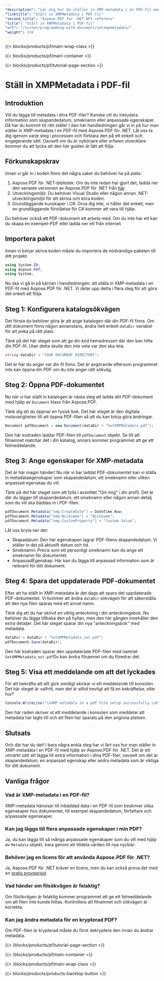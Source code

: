 ```yaml
---
"description": "Lär dig hur du ställer in XMP-metadata i en PDF-fil med Aspose.PDF för .NET. Den här steg-för-steg-guiden guidar dig genom hela processen, från att konfigurera till att spara dokumentet."
"linktitle": "Ställ in XMPMetadata i PDF-fil"
"second_title": "Aspose.PDF för .NET API-referens"
"title": "Ställ in XMPMetadata i PDF-fil"
"url": "/sv/net/programming-with-document/setxmpmetadata/"
"weight": 330
---
```


{{< blocks/products/pf/main-wrap-class >}}

{{< blocks/products/pf/main-container >}}

{{< blocks/products/pf/tutorial-page-section >}}

# Ställ in XMPMetadata i PDF-fil

## Introduktion

Vill du lägga till metadata i dina PDF-filer? Kanske vill du inkludera information som skapandedatum, smeknamn eller anpassade egenskaper. Då har du kommit till rätt ställe! I den här handledningen går vi in på hur man ställer in XMP-metadata i en PDF-fil med Aspose.PDF för .NET. Låt oss ta dig igenom varje steg i processen och förklara den på ett enkelt och engagerande sätt. Oavsett om du är nybörjare eller erfaren utvecklare kommer du att tycka att den här guiden är lätt att följa.

## Förkunskapskrav

Innan vi går in i koden finns det några saker du behöver ha på plats:

1. Aspose.PDF för .NET-bibliotek: Om du inte redan har gjort det, ladda ner den senaste versionen av Aspose.PDF för .NET från [här](https://releases.aspose.com/pdf/net/).
2. Utvecklingsmiljö: Du behöver Visual Studio eller någon annan .NET-utvecklingsmiljö för att skriva och köra koden.
3. Grundläggande kunskaper i C#: Oroa dig inte, vi håller det enkelt, men en grundläggande förståelse för C# kommer att vara till hjälp.

Du behöver också ett PDF-dokument att arbeta med. Om du inte har ett kan du skapa en exempel-PDF eller ladda ner ett från internet.

## Importera paket

Innan vi börjar skriva koden måste du importera de nödvändiga paketen till ditt projekt.

```csharp
using System.IO;
using Aspose.Pdf;
using System;
```

Nu ska vi gå in på kärnan i handledningen: att ställa in XMP-metadata i en PDF-fil med Aspose.PDF för .NET. Vi delar upp detta i flera steg för att göra det enkelt att följa.

## Steg 1: Konfigurera katalogsökvägen

Det första du behöver göra är att ange katalogen där din PDF-fil finns. Om ditt dokument finns någon annanstans, ändra helt enkelt `dataDir` variabel för att peka på rätt plats.

Tänk på det här steget som att ge din kod hemadressen där den kan hitta din PDF-fil. Utan detta skulle den inte veta var den ska leta.

```csharp
string dataDir = "YOUR DOCUMENT DIRECTORY";
```

Det är här du anger var din fil finns. Det är avgörande eftersom programmet inte kan öppna din PDF om du inte anger rätt sökväg.

## Steg 2: Öppna PDF-dokumentet

Nu när vi har ställt in katalogen är nästa steg att ladda ditt PDF-dokument med hjälp av `Document` klass från Aspose.PDF.

Tänk dig att du öppnar en fysisk bok. Det här steget är den digitala motsvarigheten till att öppna PDF-filen så att du kan börja göra ändringar.

```csharp
Document pdfDocument = new Document(dataDir + "SetXMPMetadata.pdf");
```

Den här kodraden laddar PDF-filen till `pdfDocument` objekt. Se till att filnamnet matchar det i din katalog, annars kommer programmet att ge ett felmeddelande.

## Steg 3: Ange egenskaper för XMP-metadata

Det är här magin händer! Nu när vi har laddat PDF-dokumentet kan vi ställa in metadataegenskaper som skapandedatum, ett smeknamn eller vilken anpassad egenskap du vill.

Tänk på det här steget som att fylla i avsnittet "Om mig" i din profil. Det är där du lägger till skapandedatum, ett smeknamn eller någon annan detalj som du vill ska bäddas in i PDF-filen.

```csharp
pdfDocument.Metadata["xmp:CreateDate"] = DateTime.Now;
pdfDocument.Metadata["xmp:Nickname"] = "Nickname";
pdfDocument.Metadata["xmp:CustomProperty"] = "Custom Value";
```

Låt oss bryta ner det:
- Skapadatum: Den här egenskapen lagrar PDF-filens skapandedatum. Vi ställer in det på aktuellt datum och tid.
- Smeknamn: Precis som ett personligt smeknamn kan du ange ett smeknamn för dokumentet.
- AnpassadEgenskap: Här kan du lägga till anpassad information som är relevant för ditt dokument.

## Steg 4: Spara det uppdaterade PDF-dokumentet

Efter att ha ställt in XMP-metadata är det dags att spara det uppdaterade PDF-dokumentet. Vi kommer att ändra `dataDir` sökvägen för att säkerställa att den nya filen sparas med ett annat namn.

Tänk dig att du har skrivit en viktig anteckning i din anteckningsbok. Nu behöver du lägga tillbaka den på hyllan, men den här gången innehåller den extra detaljer. Det här steget sparar din nya "anteckningsbok" med metadata.

```csharp
dataDir = dataDir + "SetXMPMetadata_out.pdf";
pdfDocument.Save(dataDir);
```

Den här kodraden sparar den uppdaterade PDF-filen med namnet `SetXMPMetadata_out.pdf`Du kan ändra filnamnet om du föredrar det.

## Steg 5: Visa ett meddelande om att det lyckades

För att bekräfta att allt gick smidigt skickar vi ett meddelande till konsolen. Det här steget är valfritt, men det är alltid trevligt att få en bekräftelse, eller hur?

```csharp
Console.WriteLine("\nXMP metadata in a pdf file setup successfully.\nFile saved at " + dataDir);
```

Den här raden skriver ut ett meddelande i konsolen som meddelar att metadata har lagts till och att filen har sparats på den angivna platsen.

## Slutsats

Och där har du det! I bara några enkla steg har vi lärt oss hur man ställer in XMP-metadata i en PDF-fil med hjälp av Aspose.PDF för .NET. Det är ett utmärkt sätt att lägga till extra information i dina PDF-filer, oavsett om det är skapandedatum, en anpassad egenskap eller andra metadata som är viktiga för ditt dokument.


## Vanliga frågor

### Vad är XMP-metadata i en PDF-fil?  
XMP-metadata hänvisar till inbäddad data i en PDF-fil som beskriver olika egenskaper hos dokumentet, till exempel skapandedatum, författare och anpassade egenskaper.

### Kan jag lägga till flera anpassade egenskaper i min PDF?  
Ja, du kan lägga till så många anpassade egenskaper som du vill med hjälp av `Metadata` objekt, bara genom att tilldela värden till nya nycklar.

### Behöver jag en licens för att använda Aspose.PDF för .NET?  
Ja, Aspose.PDF för .NET kräver en licens, men du kan också prova det med en [gratis provperiod](https://releases.aspose.com/).

### Vad händer om filsökvägen är felaktig?  
Om filsökvägen är felaktig kommer programmet att ge ett felmeddelande om att filen inte kunde hittas. Kontrollera att filnamnet och sökvägen är korrekta.

### Kan jag ändra metadata för en krypterad PDF?  
Om PDF-filen är krypterad måste du först dekryptera den innan du ändrar metadata.

{{< /blocks/products/pf/tutorial-page-section >}}

{{< /blocks/products/pf/main-container >}}

{{< /blocks/products/pf/main-wrap-class >}}

{{< blocks/products/products-backtop-button >}}